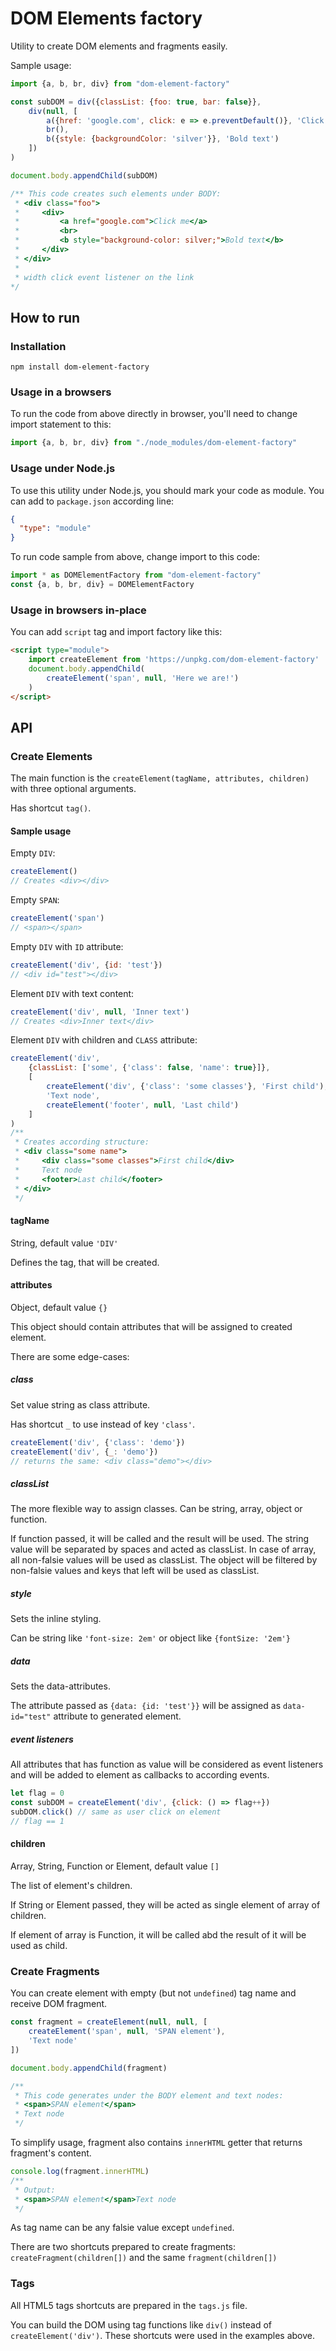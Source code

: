 # DOM Elements factory

Utility to create DOM elements and fragments easily.

Sample usage:
```javascript
import {a, b, br, div} from "dom-element-factory"

const subDOM = div({classList: {foo: true, bar: false}},
    div(null, [
        a({href: 'google.com', click: e => e.preventDefault()}, 'Click me'),
        br(),
        b({style: {backgroundColor: 'silver'}}, 'Bold text')
    ])
)

document.body.appendChild(subDOM)

/** This code creates such elements under BODY:
 * <div class="foo">
 *     <div>
 *         <a href="google.com">Click me</a>
 *         <br>
 *         <b style="background-color: silver;">Bold text</b>
 *     </div>
 * </div>
 * 
 * width click event listener on the link
*/
```

## How to run

### Installation

```shell
npm install dom-element-factory
```

### Usage in a browsers

To run the code from above directly in browser, you'll need to change import statement to this:

```javascript
import {a, b, br, div} from "./node_modules/dom-element-factory"
```

### Usage under Node.js

To use this utility under Node.js, you should mark your code as module.
You can add to `package.json` according line:
```json
{
  "type": "module"
}
```

To run code sample from above, change import to this code:
```javascript
import * as DOMElementFactory from "dom-element-factory"
const {a, b, br, div} = DOMElementFactory
```

### Usage in browsers in-place

You can add `script` tag and import factory like this:

```html
<script type="module">
    import createElement from 'https://unpkg.com/dom-element-factory'
    document.body.appendChild(
        createElement('span', null, 'Here we are!')
    )
</script>
```

## API

### Create Elements

The main function is the `createElement(tagName, attributes, children)` with three optional arguments.

Has shortcut `tag()`. 

#### Sample usage

Empty `DIV`:
```javascript
createElement()
// Creates <div></div>
```

Empty `SPAN`:
```javascript
createElement('span')
// <span></span>
```

Empty `DIV` with `ID` attribute:
```javascript
createElement('div', {id: 'test'})
// <div id="test"></div>
```

Element `DIV` with text content:
```javascript
createElement('div', null, 'Inner text')
// Creates <div>Inner text</div>
```

Element `DIV` with children and `CLASS` attribute:
```javascript
createElement('div',
    {classList: ['some', {'class': false, 'name': true}]},
    [
        createElement('div', {'class': 'some classes'}, 'First child'),
        'Text node',
        createElement('footer', null, 'Last child')
    ]
)
/**
 * Creates according structure:
 * <div class="some name">
 *     <div class="some classes">First child</div>
 *     Text node
 *     <footer>Last child</footer>
 * </div>
 */
```

#### tagName

String, default value `'DIV'`

Defines the tag, that will be created.

#### attributes

Object, default value `{}`

This object should contain attributes that will be assigned to created element.

There are some edge-cases:

##### class

Set value string as class attribute.

Has shortcut `_` to use instead of key `'class'`.
```javascript
createElement('div', {'class': 'demo'})
createElement('div', {_: 'demo'})
// returns the same: <div class="demo"></div>
```

##### classList

The more flexible way to assign classes. Can be string, array, object or function.

If function passed, it will be called and the result will be used.
The string value will be separated by spaces and acted as classList.
In case of array, all non-falsie values will be used as classList.
The object will be filtered by non-falsie values and keys that left will be used as classList.

##### style

Sets the inline styling.

Can be string like `'font-size: 2em'` or object like `{fontSize: '2em'}`

##### data

Sets the data-attributes.

The attribute passed as `{data: {id: 'test'}}` will be assigned as `data-id="test"` attribute to generated element.

##### event listeners

All attributes that has function as value will be considered as event listeners and will be added to element as callbacks to according events.

```javascript
let flag = 0
const subDOM = createElement('div', {click: () => flag++})
subDOM.click() // same as user click on element
// flag == 1
```

#### children

Array, String, Function or Element, default value `[]`

The list of element's children.

If String or Element passed, they will be acted as single element of array of children.

If element of array is Function, it will be called abd the result of it will be used as child.

### Create Fragments

You can create element with empty (but not `undefined`) tag name and receive DOM fragment.

```javascript
const fragment = createElement(null, null, [
    createElement('span', null, 'SPAN element'),
    'Text node'
])

document.body.appendChild(fragment)

/**
 * This code generates under the BODY element and text nodes:
 * <span>SPAN element</span>
 * Text node
 */
```

To simplify usage, fragment also contains `innerHTML` getter that returns fragment's content.

```javascript
console.log(fragment.innerHTML)
/**
 * Output:
 * <span>SPAN element</span>Text node
 */
```

As tag name can be any falsie value except `undefined`.

There are two shortcuts prepared to create fragments: `createFragment(children[])` and the same `fragment(children[])`

### Tags

All HTML5 tags shortcuts are prepared in the `tags.js` file.

You can build the DOM using tag functions like `div()` instead of `createElement('div')`.
These shortcuts were used in the examples above.